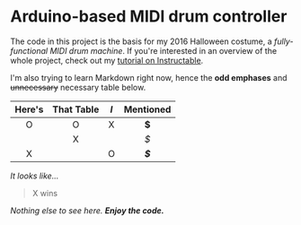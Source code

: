 # Arduino-based MIDI drum controller

The code in this project is the basis for my 2016 Halloween costume, a *fully-functional MIDI drum machine*. If you're interested in an overview of the whole project, check out my [tutorial on Instructable](http://www.instructables.com/id/Functional-MIDI-Drum-Machine-Costume/ "John's Instructables tutorial").

I'm also trying to learn Markdown right now, hence the **odd emphases** and ~~unnecessary~~ necessary table below.

| Here's | That Table | *I* | Mentioned |
| :----: | :--------: | :-: | :-------: |
| O      |      O     |  X  |  **$**    |
|        |      X     |     |  *$*      |
|  X     |            |  O  |  *__$__*  |

*It looks like...*
> X wins
>
*Nothing else to see here. __Enjoy the code.__*